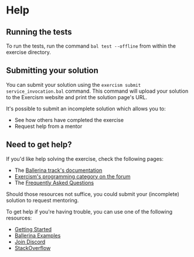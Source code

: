 # Help

## Running the tests

To run the tests, run the command `bal test --offline` from within the exercise directory.

## Submitting your solution

You can submit your solution using the `exercism submit service_invocation.bal` command.
This command will upload your solution to the Exercism website and print the solution page's URL.

It's possible to submit an incomplete solution which allows you to:

- See how others have completed the exercise
- Request help from a mentor

## Need to get help?

If you'd like help solving the exercise, check the following pages:

- The [Ballerina track's documentation](https://exercism.org/docs/tracks/ballerina)
- [Exercism's programming category on the forum](https://forum.exercism.org/c/programming/5)
- The [Frequently Asked Questions](https://exercism.org/docs/using/faqs)

Should those resources not suffice, you could submit your (incomplete) solution to request mentoring.

To get help if you're having trouble, you can use one of the following resources:

- [Getting Started](https://ballerina.io/learn/get-started-with-ballerina/)
- [Ballerina Examples](https://ballerina.io/learn/by-example/)
- [Join Discord](https://ballerina.io/community/#ballerina-discord-community)
- [StackOverflow](http://stackoverflow.com/questions/tagged/ballerina)